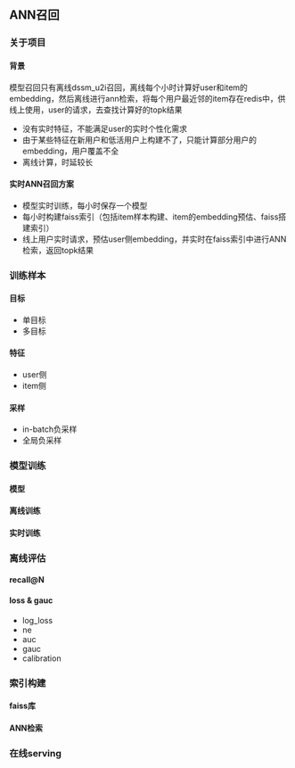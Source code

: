 ## ANN召回

### 关于项目

#### 背景

模型召回只有离线dssm_u2i召回，离线每个小时计算好user和item的embedding，然后离线进行ann检索，将每个用户最近邻的item存在redis中，供线上使用，user的请求，去查找计算好的topk结果

- 没有实时特征，不能满足user的实时个性化需求
- 由于某些特征在新用户和低活用户上构建不了，只能计算部分用户的embedding，用户覆盖不全
- 离线计算，时延较长

#### 实时ANN召回方案

- 模型实时训练，每小时保存一个模型
- 每小时构建faiss索引（包括item样本构建、item的embedding预估、faiss搭建索引）
- 线上用户实时请求，预估user侧embedding，并实时在faiss索引中进行ANN检索，返回topk结果

### 训练样本

#### 目标
- 单目标
- 多目标

#### 特征
- user侧
- item侧

#### 采样
- in-batch负采样
- 全局负采样

### 模型训练

#### 模型

#### 离线训练

#### 实时训练

### 离线评估

#### recall@N

#### loss & gauc
- log_loss
- ne
- auc
- gauc
- calibration

### 索引构建

#### faiss库

#### ANN检索

### 在线serving

